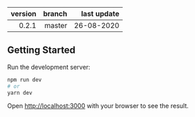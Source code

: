 version | branch | last update
-------:|-------:|------------:
   0.2.1|  master|  26-08-2020

## Getting Started

Run the development server:

```bash
npm run dev
# or
yarn dev
```

Open [http://localhost:3000](http://localhost:3000) with your browser to see the result.
